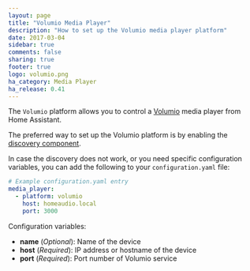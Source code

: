 ```yaml
---
layout: page
title: "Volumio Media Player"
description: "How to set up the Volumio media player platform"
date: 2017-03-04
sidebar: true
comments: false
sharing: true
footer: true
logo: volumio.png
ha_category: Media Player
ha_release: 0.41
---
```


The `Volumio` platform allows you to control a [Volumio](http://volumio.org) media player from Home Assistant.

The preferred way to set up the Volumio platform is by enabling the [discovery component](/components/discovery/).

In case the discovery does not work, or you need specific configuration variables, you can add the following to your `configuration.yaml` file:

```yaml
# Example configuration.yaml entry
media_player:
  - platform: volumio
    host: homeaudio.local
    port: 3000
```

Configuration variables:

- **name** (*Optional*): Name of the device
- **host** (*Required*): IP address or hostname of the device
- **port** (*Required*): Port number of Volumio service
